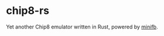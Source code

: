 # chip8-rs

Yet another Chip8 emulator written in Rust, powered by [minifb](https://github.com/emoon/rust_minifb).



